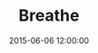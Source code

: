---
layout: work
title: Breathe
date: 2015-06-06 12:00:00
category: lightworks
imageURL: /images/lightworks/breathe.jpg
thumbnailURL: /images/lightworks/breathe-thumbnail.jpg
medium: Automotive paints, clear cast acrylic, clear coat, custom board and flexi ply, LEDs, 24v power supply, electrical cable, 240v plug, micro controller
dimensions: 1618mm Ø x 63mm D
price: $ 19,500
sold: false
---